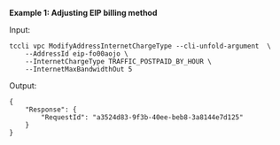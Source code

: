 **Example 1: Adjusting EIP billing method**



Input: 

```
tccli vpc ModifyAddressInternetChargeType --cli-unfold-argument  \
    --AddressId eip-fo00aojo \
    --InternetChargeType TRAFFIC_POSTPAID_BY_HOUR \
    --InternetMaxBandwidthOut 5
```

Output: 
```
{
    "Response": {
        "RequestId": "a3524d83-9f3b-40ee-beb8-3a8144e7d125"
    }
}
```

